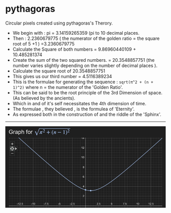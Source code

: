 # pythagoras

Circular pixels created using pythagoras's Therory. 

* We begin with :  pi = 3.14159265359 (pi to 10 decimal places.
* Then : 2.2360679775 ( the numerator of the golden ratio = the square root of 5 +1 ) =3.2360679775
* Calculate the Square of both numbers = 9.86960440109  +  10.485281374 
* Create the sum of the two squared numbers. = 20.3548857751 (the number varies slightly depending on the number of decimal places ).
* Calculate the square root of 20.3548857751 
* This gives us our third number =  4.5116389234
* This is the formulae for generating the sequence : ```sqrt(π^2 + (n + 1)^2)``` where n = the numerator of the 'Golden Ratio'.
* This can be said to be the root principle of the 3rd Dimension of space.(As believed by the ancients).
* Which in and of it's self necessitates the 4th dimension of time.
* The formulae , they believed , is the formulea of 'Eternity'.
* As expressed both in the construction of and the riddle of the 'Sphinx'.
  
 *************************************************************************************************************************************************************************
 ![eternity](eternity.png) 
 
